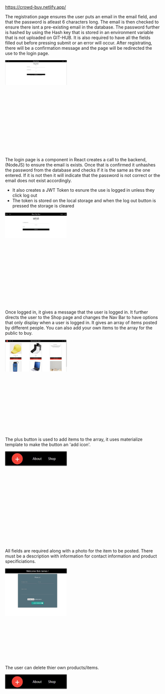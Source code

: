 https://crowd-buy.netlify.app/

The registration page ensures the user puts an email in the email field, and that the password is atleast 6 characters long. 
The email is then checked to ensure there isnt a pre-existing email in the database. 
The password further is hashed by using the Hash key that is stored in an environment variable that is not uploaded on GIT-HUB.
It is also required to have all the fields filled out before pressing submit or an error will occur.
After registrating, there will be a confirmation message and the page will be redirected the use to the login page.  
 <p align="center"  style="width:200px;height:300px;">
<img src="registration.JPG" />
</p>

The login page is a component in React creates a call to the backend, (NodeJS) to ensure the email is exists.
Once that is confirmed it unhashes the password from the database and checks if it is the same as the one entered.
If it is not then it will indicate that the password is not correct or the email does not exist accordingly. 
- It also creates a JWT Token to esnure the use is logged in unless they click log out
- The token is stored on the local storage and when the log out button is pressed the storage is cleared
 <p align="center"  style="width:200px;height:300px;">
<img src="Login.JPG" />
</p>

Once logged in, it gives a message that the user is logged in. It further directs the user to the Shop page and 
changes the Nav Bar to have options that only display when a user is logged in. It gives an array of items posted by different 
people. You can also add your own items to the array for the public to buy. 
 <p align="center"  style="width:200px;height:300px;">
<img src="shop.JPG" />
</p>

The plus button is used to add items to the array, it uses materialize template to make the button an 'add icon'. 
 <p align="center"  style="width:200px;height:300px;">
<img src="plus.JPG" />
</p>


All fields are required along with a photo for the item to be posted. 
There must be a description with information for contact information 
and product specificiations. 
 <p align="center" style="width:200px;height:300px;">
<img src="add.JPG" />
</p>

The user can delete thier own products/items. 
 <p align="center"  style="width:200px;height:300px;">
<img src="plus.JPG" />
</p>
